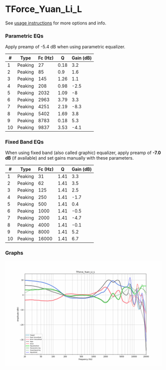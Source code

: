 # TForce_Yuan_Li_L
See [usage instructions](https://github.com/jaakkopasanen/AutoEq#usage) for more options and info.

### Parametric EQs
Apply preamp of -5.4 dB when using parametric equalizer.

|   # | Type    |   Fc (Hz) |    Q |   Gain (dB) |
|-----|---------|-----------|------|-------------|
|   1 | Peaking |        27 | 0.18 |         3.2 |
|   2 | Peaking |        85 | 0.9  |         1.6 |
|   3 | Peaking |       145 | 1.26 |         1.1 |
|   4 | Peaking |       208 | 0.98 |        -2.5 |
|   5 | Peaking |      2032 | 1.09 |        -8   |
|   6 | Peaking |      2963 | 3.79 |         3.3 |
|   7 | Peaking |      4251 | 2.19 |        -8.3 |
|   8 | Peaking |      5402 | 1.69 |         3.8 |
|   9 | Peaking |      8783 | 0.18 |         5.3 |
|  10 | Peaking |      9837 | 3.53 |        -4.1 |

### Fixed Band EQs
When using fixed band (also called graphic) equalizer, apply preamp of **-7.0 dB** (if available) and set gains manually with these parameters.

|   # | Type    |   Fc (Hz) |    Q |   Gain (dB) |
|-----|---------|-----------|------|-------------|
|   1 | Peaking |        31 | 1.41 |         3.3 |
|   2 | Peaking |        62 | 1.41 |         3.5 |
|   3 | Peaking |       125 | 1.41 |         2.5 |
|   4 | Peaking |       250 | 1.41 |        -1.7 |
|   5 | Peaking |       500 | 1.41 |         0.4 |
|   6 | Peaking |      1000 | 1.41 |        -0.5 |
|   7 | Peaking |      2000 | 1.41 |        -4.7 |
|   8 | Peaking |      4000 | 1.41 |        -0.1 |
|   9 | Peaking |      8000 | 1.41 |         5.2 |
|  10 | Peaking |     16000 | 1.41 |         6.7 |

### Graphs
![](./TForce_Yuan_Li_L.png)
